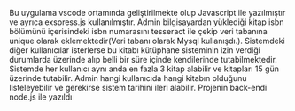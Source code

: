 Bu uygulama vscode ortamında geliştirilmekte olup Javascript ile yazılmıştır ve ayrıca exspress.js kullanılmıştır. Admin bilgisayardan yüklediği kitap isbn bölümünü içerisindeki isbn numarasını tesseract ile çekip veri tabanına unique olarak eklemektedir(Veri tabanı olarak Mysql kullanışdı.). Sistemdeki diğer kullanıcılar isterlerse bu kitabı kütüphane sisteminin izin verdiği durumlarda üzerinde alıp belli bir süre içinde kendilerinde tutabilmektedir. Sistemde her kullanıcı aynı anda en fazla 3 kitap alabilir ve kitapları 15 gün üzerinde tutabilir. Admin hangi kullanıcıda hangi kitabın olduğunu listeleyebilir ve gerekirse sistem tarihini ileri alabilir. Projenin back-endi node.js ile yazıldı
